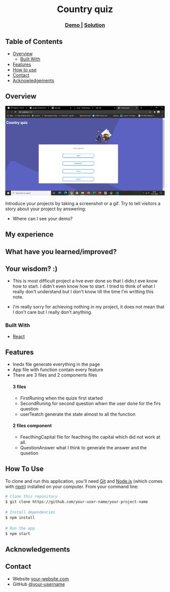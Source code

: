 
<!-- Please update value in the {}  -->

<h1 align="center">Country quiz</h1>

<div align="center">
  <h3>
    <a href="https://country-quiz-sugi.netlify.app">
      Demo
    </a>
    <span> | </span>
    <a href="https://{your-url-to-the-solution}">
      Solution
    </a>
  </h3>
</div>

<!-- TABLE OF CONTENTS -->

## Table of Contents

-   [Overview](#overview)
    -   [Built With](#built-with)
-   [Features](#features)
-   [How to use](#how-to-use)
-   [Contact](#contact)
-   [Acknowledgements](#acknowledgements)

<!-- OVERVIEW -->

## Overview

![screenshot](images/Screen.png)

Introduce your projects by taking a screenshot or a gif. Try to tell visitors a story about your project by answering:

-   Where can I see your demo?
  ## My experience 


  ## What have you learned/improved?


  ## Your wisdom? :)

  -    This is most difficult project a hve ever done so that I didn,t eve know how to start. I didn't even know how to start. I tried to think of what I really don't understand but I don't know till the time I'm writting this note. 

  -    I'm really sorry for achieving nothing in my project, it does not mean that I don't care but I really don't anything. 

### Built With

<!-- This section should list any major frameworks that you built your project using. Here are a few examples.-->

-   [React](https://reactjs.org/)

## Features
 - Inedx file generate everything in the page 
 -   App file with function contain every feature
 -   There are 3 files and 2 components files
      #### 3 files
      -   FirstRuning when the quize first started
      -  SecondRuning for second question whwn the user done for the firs question
      -  userTeatch generate the state almost to all the function
      #### 2 files component
      -    FeacthingCapital file for feacthing the capital which did not work at all.
      -    QuestionAnswer what I think to generate the answer and the qusetion

<!-- List the features of your application or follow the template. Don't share the figma file here :) -->

## How To Use

<!-- Example: -->

To clone and run this application, you'll need [Git](https://git-scm.com) and [Node.js](https://nodejs.org/en/download/) (which comes with [npm](http://npmjs.com)) installed on your computer. From your command line:

```bash
# Clone this repository
$ git clone https://github.com/your-user-name/your-project-name

# Install dependencies
$ npm install

# Run the app
$ npm start
```

## Acknowledgements

<!-- This section should list any articles or add-ons/plugins that helps you to complete the project. This is optional but it will help you in the future. For example: -->

## Contact

-   Website [your-website.com](https://country-quiz-sugi.netlify.app)
-   GitHub [@your-username](https://github.com/vahona/country-quiz)

